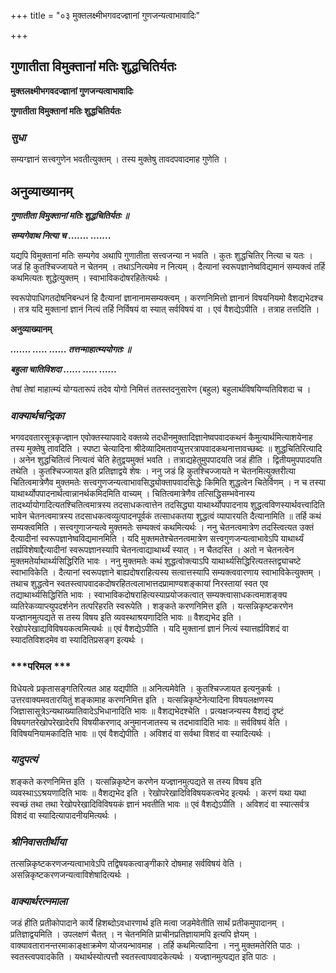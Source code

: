 +++
title = "०३ मुक्तलक्ष्मीभगवदज्ज्ञानां गुणजन्यत्वाभावादिः"

+++


## गुणातीता विमुक्तानां मतिः शुद्धचितिर्यतः

**मुक्तलक्ष्मीभगवदज्ज्ञानां गुणजन्यत्वाभावादिः**

**गुणातीता विमुक्तानां मतिः शुद्धचितिर्यतः**

### ***सुधा***

सम्यग्ज्ञानं सत्त्वगुणेन भवतीत्युक्तम् । तस्य मुक्तेषु तावदपवादमाह गुणेति ।

## **अनुव्याख्यानम्**

***गुणातीता विमुक्तानां मतिः शुद्धचितिर्यतः ॥***

***सम्यगेवाथ नित्या च ....... .......***

यद्यपि विमुक्तानां मतिः सम्यगेव अथापि गुणातीता सत्त्वजन्या न भवति । कुतः शुद्धचितिर् नित्या च यतः । जडं हि कुतश्चिज्जायते न चेतनम् । तथाऽनित्यमेव न नित्यम् । दैत्यानां स्वरूपज्ञानेष्वविद्यमानं सम्यक्त्वं तर्हि कथमित्यतः शुद्धेत्युक्तम् । स्वाभाविकदोषरहितेत्यर्थः ।

स्वरूपोपाधिगतदोषनिबन्धनं हि दैत्यानां ज्ञानानामसम्यक्त्वम् । करणनिमित्तो ज्ञानानं विषयनियमो वैशद्यभेदश्च । तत्र यदि मुक्तानां ज्ञानं नित्यं तर्हि निर्विषयं वा स्यात् सर्वविषयं वा । एवं वैशद्येऽपीति । तत्राह तत्तदिति ।

**अनुव्याख्यानम्**

***....... ..... ...... तत्तन्माहात्म्ययोगतः ॥***

***बहुला चातिविशदा ...... ..... ......***

तेषां तेषां माहात्म्यं योग्यतारूपं तदेव योगो निमित्तं ततस्तदनुसारेण (बहुल) बहुलार्थविषयिण्यतिविशदा च ।

### ***वाक्यार्थचन्द्रिका***

भगवदवतारसूत्रकृज्ज्ञान एवोक्तस्यापवादे वक्तव्ये तदधीनमुक्तादिज्ञानेष्वपवादकथनं कैमुत्यार्थमित्याशयेनाह तस्य मुक्तेषु तावदिति । स्पष्टा चेत्यादिना श्रीदेव्यादिमतावप्युत्तरत्रापवादकथनात्तावच्छब्दः ॥ शुद्धचितिरित्यादि । अनेन शुद्धचितित्वं नित्यत्वं चेति हेतुद्वयमुक्तं भवति । तत्राद्यहेतुमुपपादयति जडं हीति । द्वितीयमुपपादयति तथेति । कुतश्चिज्जायत इति प्रतिज्ञाद्वये शेषः । ननु जडं हि कुतश्चिज्जायते न चेतनमित्युक्तरीत्या चितित्वमात्रेणैव मुक्तमतेः सत्त्वगुणजन्यत्वाभावसिद्ध्योक्तापवादसिद्धेः किमिति शुद्धत्वेन चितेर्विणम् । न च तस्या याथार्थ्योपपादनार्थत्वान्नानर्थकमिदमिति वाच्यम् । चितित्वमात्रेणैव तत्सिद्धिसम्भवेनास्य तादर्थ्यायोगादित्यतश्चितित्वमात्रस्य तदसाधकत्वात्तेन तदसिद्ध्या याथार्थ्योपपादनाय शुद्धत्वविणस्यार्थवत्त्वादिति भावेन चेतनत्वमात्रस्य तदसाधकत्वव्युत्पादनपूर्वकं तत्साधकतया शुद्धत्वं व्यापारयति दैत्यानामिति ॥ तर्हि कथं सम्यक्त्वमिति । सत्त्वगुणाजन्यत्वे मुक्तमतेः सम्यक्त्वं कथमित्यर्थः । ननु चेतनत्वमात्रेण तदस्त्वित्यत उक्तं दैत्यादीनां स्वरूपज्ञानेष्वविद्यमानमिति । यदि मुक्तमतेश्चेतनत्वमात्रेण सत्त्वगुणजन्यत्वाभावेऽपि याथार्थ्यं तर्ह्यविशेषाद्दैत्यादीनां स्वरूपज्ञानस्यापि चेतनत्वाद्याथार्थ्यं स्यात् । न चैतदस्ति । अतो न चेतनत्वेन मुक्तमतेर्याथार्थ्यसिद्धिरिति भावः । ननु मुक्तमतेः कथं शुद्धत्वोक्त्याऽपि याथार्थ्यसिद्धिरित्यतस्तद्व्याचष्टे स्वाभाविकेति । दैत्यानां स्वरूपज्ञाने बाह्यदोषराहित्यस्य सत्वात्तस्यापि सम्यक्त्ववारणाय स्वाभाविकेत्युक्तम् । तथाच शुद्धत्वेन स्वतस्त्वापवादकदोषरहितत्वलाभात्तदप्रामाण्यशङ्कायां निरस्तायां स्वत एव तद्याथार्थ्यसिद्धिरिति भावः । स्वाभाविकदोषराहित्यस्याप्रयोजकत्वात् सम्यक्त्वासाधकत्वमाशङ्क्य व्यतिरेकव्याप्त्युपदर्शनेन तत्परिहरति स्वरूपेति । शङ्कते करणनिमित्त इति । यत्सन्निकृष्टकरणेन यज्ज्ञानमुत्पद्यते स तस्य विषय इति व्यवस्थाश्रयणादिति भावः ॥ वैशद्यभेद इति । रेखोपरेखाद्यविविषयकत्वमित्यर्थः ॥ एवं वैशद्येऽपीति । यदि मुक्तानां ज्ञानं नित्यं स्यात्तर्ह्यविशदं वा स्यादतिविशदमेव वा स्यादितिप्रसङ्ग इत्यर्थः ।

### ***परिमल ***

विधेयत्वे प्रकृतासङ्गतिरित्यत आह यद्यपीति ॥ अनित्यमेवेति । कुतश्चिज्जायत इत्यनुकर्षः । उत्तरवाक्यमवतारयितुं शङ्कामाह करणनिमित्त इति । यत्सन्निकृष्टेनेत्यादिना विषयलक्षणस्य जिज्ञासासूत्रेऽन्यथाख्यातिवादेऽभिधानादिति भावः ॥ वैशद्यभेदश्चेति । प्रत्यक्षजन्यस्य वैशद्यं दृष्टं विषयगतरेखोपरेखादेरपि विषयीकरणाद् अनुमानजातस्य च तदभावादिति भावः ॥ सर्वविषयं वेति । विविषयनियामकादिति भावः ॥ एवं वैशद्येपीति । अविशदं वा सर्वथा विशदं वा स्यादित्यर्थः ।

### ***यादुपत्यं***

शङ्कते करणनिमित्त इति । यत्सन्निकृष्टेन करणेन यज्ज्ञानमुत्पद्यते स तस्य विषय इति व्यवस्थाऽऽश्रयणादिति भावः ॥ वैशद्यभेद इति । रेखोपरेखादिविविषयकत्वभेद इत्यर्थः । करणं यथा यथा स्वच्छं तथा तथा रेखोपरेखादिविविषयकं ज्ञानं भवतीति भावः ॥ एवं वैशद्येऽपीति । अविशदं वा स्यात्सर्वत्र विशदं वा स्यादित्यापादनीयमित्यर्थः ।

### ***श्रीनिवासतीर्थीया***

तत्सन्निकृष्टकरणजन्यत्वाभावेऽपि तद्विषयकत्वाङ्गीकारे दोषमाह सर्वविषयं वेति । असन्निकृष्टकरणजन्यत्वाविशेषादित्यर्थः ।

### ***वाक्यार्थरत्नमाला***

जडं हीति प्रतीकोपादाने कार्ये हिशब्दोऽवधारणार्थ इति मत्वा जडमेवेतीति सार्थं प्रतीकमुपादानम् । प्रतिज्ञाद्वयमिति । उपलक्षणं चैतत् । न चेतनमिति प्राचीनप्रतिज्ञायामपि इत्यपि ज्ञेयम् । वाक्यावतारानन्तरमाकाङ्क्षाक्रमेण योजयन्भावमाह । तर्हि कथमित्यादिना । ननु मुक्तमतेरिति पाठः । स्वतस्त्वपवादकेति । यथार्थस्योत्पत्तौ स्वतस्त्वापवादकेत्यर्थः । यज्ज्ञानमुत्पद्यत इति पाठः ।

